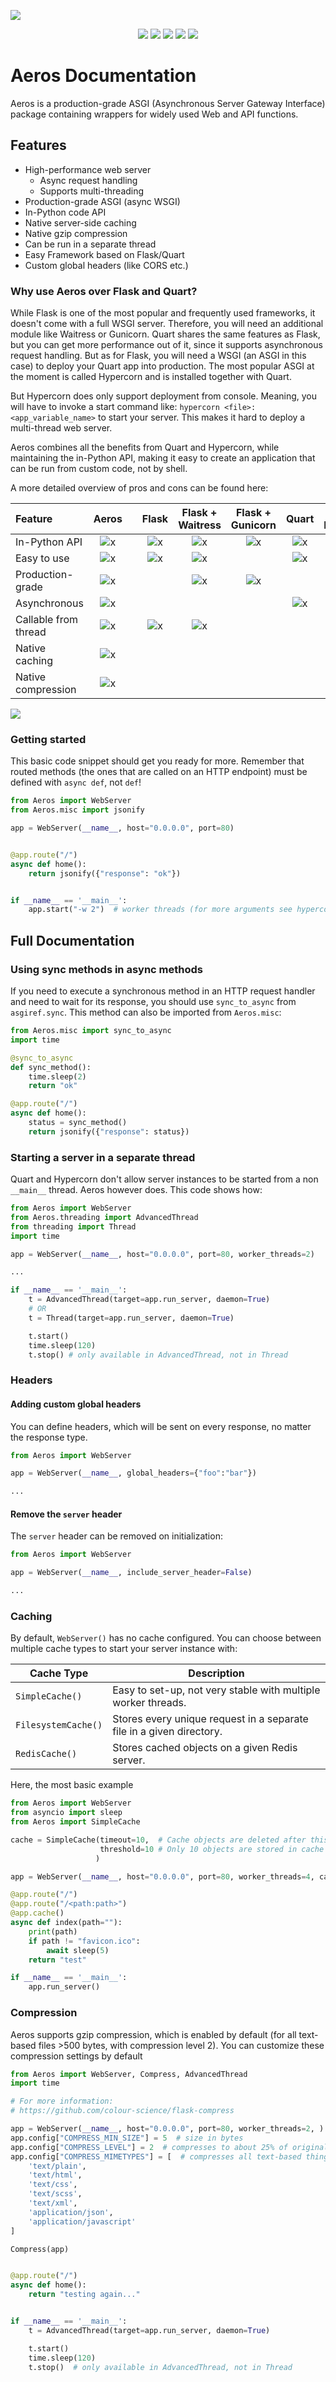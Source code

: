 ![](img/Icon_header.png)

<p align="center">
  <img src="https://img.shields.io/pypi/pyversions/Aeros?label=Python%20Version&style=flat-square">
  <img src="https://img.shields.io/pypi/v/Aeros?label=PyPi%20Version&style=flat-square"/>
  <img src="https://img.shields.io/pypi/format/Aeros?label=PyPi%20Format&style=flat-square"/>
  <img src="https://img.shields.io/pypi/dm/Aeros?label=Downloads&style=flat-square"/>
  <img src="https://img.shields.io/github/repo-size/TheClockTwister/Aeros?label=Repo%20Size&style=flat-square">
</p>

# Aeros Documentation
Aeros is a production-grade ASGI (Asynchronous Server Gateway Interface) package
containing wrappers for widely used Web and API functions.

## Features
- High-performance web server
  - Async request handling
  - Supports multi-threading
- Production-grade ASGI (async WSGI)
- In-Python code API
- Native server-side caching
- Native gzip compression
- Can be run in a separate thread
- Easy Framework based on Flask/Quart
- Custom global headers (like CORS etc.)


### Why use Aeros over Flask and Quart?
While Flask is one of the most popular and frequently used frameworks, it doesn't come
with a full WSGI server. Therefore, you will need an additional module like Waitress or
Gunicorn. Quart shares the same features as Flask, but you can get more performance out
of it, since it supports asynchronous request handling. But as for Flask, you will need
a WSGI (an ASGI in this case) to deploy your Quart app into production. The most popular
ASGI at the moment is called Hypercorn and is installed together with Quart.

But Hypercorn does only support deployment from console. Meaning, you will have to invoke
a start command like: `hypercorn <file>:<app_variable_name>` to start your server. This
makes it hard to deploy a multi-thread web server.

Aeros combines all the benefits from Quart and Hypercorn, while maintaining the in-Python
API, making it easy to create an application that can be run from custom code, not by shell.

A more detailed overview of pros and cons can be found here:

| Feature              | Aeros           |     | Flask           | Flask + Waitress | Flask + Gunicorn | Quart           |Quart + Hypercorn  |
|:---------------------|:---------------:|:---:|:---------------:|:----------------:|:----------------:|:---------------:|:-----------------:|
| In-Python API        | ![x](img/t.png) |     | ![x](img/t.png) | ![x](img/t.png)  | ![x](img/t.png)  | ![x](img/t.png) | ![x](img/t.png)   |
| Easy to use          | ![x](img/t.png) |     | ![x](img/t.png) | ![x](img/t.png)  |                  | ![x](img/t.png) |                   |
| Production-grade     | ![x](img/t.png) |     |                 | ![x](img/t.png)  | ![x](img/t.png)  |                 | ![x](img/t.png)   |
| Asynchronous         | ![x](img/t.png) |     |                 |                  |                  | ![x](img/t.png) | ![x](img/t.png)   |
| Callable from thread | ![x](img/t.png) |     | ![x](img/t.png) | ![x](img/t.png)  |                  |                 |                   |
| Native caching       | ![x](img/t.png) |     |                 |                  |                  |                 |                   |
| Native compression   | ![x](img/t.png) |     |                 |                  |                  |                 |                   |

![](img/benchmark.png)


### Getting started
This basic code snippet should get you ready for more. Remember that routed methods 
(the ones that are called on an HTTP endpoint) must be defined with `async def`, not `def`!

```python
from Aeros import WebServer
from Aeros.misc import jsonify

app = WebServer(__name__, host="0.0.0.0", port=80)


@app.route("/")
async def home():
    return jsonify({"response": "ok"})


if __name__ == '__main__':
    app.start("-w 2")  # worker threads (for more arguments see hypercorn documentation)
```

## Full Documentation

### Using sync methods in async methods
If you need to execute a synchronous method in an HTTP request handler and need to wait
for its response, you should use `sync_to_async` from `asgiref.sync`. This method can also
be imported from `Aeros.misc`:

```python
from Aeros.misc import sync_to_async
import time

@sync_to_async
def sync_method():
    time.sleep(2)
    return "ok"

@app.route("/")
async def home():
    status = sync_method()
    return jsonify({"response": status})
```

### Starting a server in a separate thread
Quart and Hypercorn don't allow server instances to be started from a non `__main__` thread.
Aeros however does. This code shows how:
```python
from Aeros import WebServer
from Aeros.threading import AdvancedThread
from threading import Thread
import time

app = WebServer(__name__, host="0.0.0.0", port=80, worker_threads=2)

...

if __name__ == '__main__':
    t = AdvancedThread(target=app.run_server, daemon=True)
    # OR
    t = Thread(target=app.run_server, daemon=True)

    t.start()
    time.sleep(120)
    t.stop() # only available in AdvancedThread, not in Thread
```

### Headers
#### Adding custom global headers
You can define headers, which will be sent on every response, no matter the response type.
```python
from Aeros import WebServer

app = WebServer(__name__, global_headers={"foo":"bar"})

...
```

#### Remove the `server` header
The `server` header can be removed on initialization:
```python
from Aeros import WebServer

app = WebServer(__name__, include_server_header=False)

...
```

### Caching
By default, `WebServer()` has no cache configured. You can choose between 
multiple cache types to start your server instance with:

| Cache Type          | Description |
|---------------------|-------------|
| `SimpleCache()`     | Easy to set-up, not very stable with multiple worker threads.
| `FilesystemCache()` | Stores every unique request in a separate file in a given directory.
| `RedisCache()`      | Stores cached objects on a given Redis server.

Here, the most basic example
```python
from Aeros import WebServer
from asyncio import sleep
from Aeros import SimpleCache

cache = SimpleCache(timeout=10,  # Cache objects are deleted after this time [s]
                    threshold=10 # Only 10 objects are stored in cache
                   )

app = WebServer(__name__, host="0.0.0.0", port=80, worker_threads=4, cache=cache)

@app.route("/")
@app.route("/<path:path>")
@app.cache()
async def index(path=""):
    print(path)
    if path != "favicon.ico":
        await sleep(5)
    return "test"

if __name__ == '__main__':
    app.run_server()
```

### Compression
Aeros supports gzip compression, which is enabled by default (for all text-based files >500 bytes, with compression level 2).
You can customize these compression settings by default
```python
from Aeros import WebServer, Compress, AdvancedThread
import time

# For more information:
# https://github.com/colour-science/flask-compress

app = WebServer(__name__, host="0.0.0.0", port=80, worker_threads=2, )
app.config["COMPRESS_MIN_SIZE"] = 5  # size in bytes
app.config["COMPRESS_LEVEL"] = 2  # compresses to about 25% of original size
app.config["COMPRESS_MIMETYPES"] = [  # compresses all text-based things
    'text/plain',
    'text/html',
    'text/css',
    'text/scss',
    'text/xml',
    'application/json',
    'application/javascript'
]

Compress(app)


@app.route("/")
async def home():
    return "testing again..."


if __name__ == '__main__':
    t = AdvancedThread(target=app.run_server, daemon=True)

    t.start()
    time.sleep(120)
    t.stop()  # only available in AdvancedThread, not in Thread

```